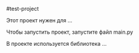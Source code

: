 #test-project

Этот проект нужен для ...

Чтобы запустить проект, запустите файл main.py

В проекте используется библиотека ...
